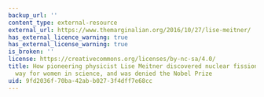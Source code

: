 ```yaml
---
backup_url: ''
content_type: external-resource
external_url: https://www.themarginalian.org/2016/10/27/lise-meitner/
has_external_licence_warning: true
has_external_license_warning: true
is_broken: ''
license: https://creativecommons.org/licenses/by-nc-sa/4.0/
title: How pioneering physicist Lise Meitner discovered nuclear fission, paved the
  way for women in science, and was denied the Nobel Prize
uid: 9fd2036f-70ba-42ab-b027-3f4dff7e68cc
---
```


